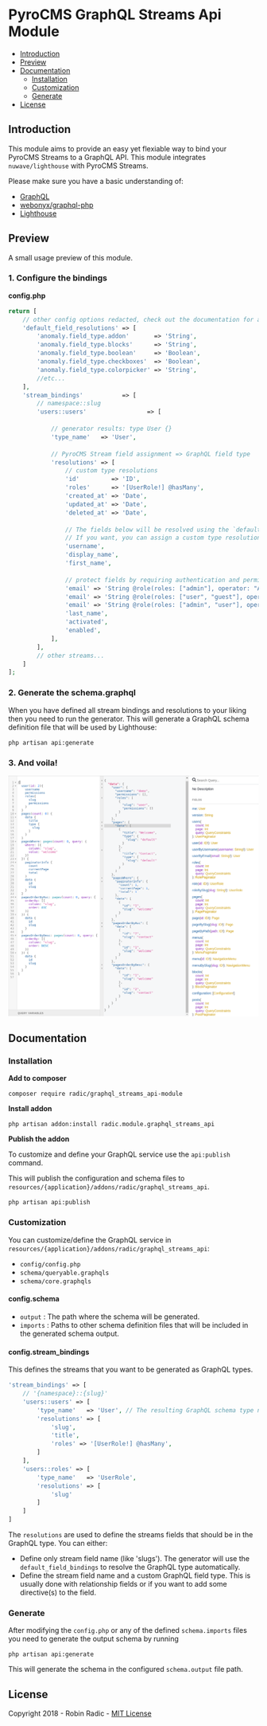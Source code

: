 # PyroCMS GraphQL Streams Api Module

- [Introduction](#introduction)
- [Preview](#preview)
- [Documentation](#documentation)
    - [Installation](#installation)
    - [Customization](#customization)
    - [Generate](#generate)
- [License](#license)


## Introduction
This module aims to provide an easy yet flexiable way to bind your PyroCMS Streams to a GraphQL API.
This module integrates `nuwave/lighthouse` with PyroCMS Streams.

Please make sure you have a basic understanding of:
- [GraphQL](https://graphql.org/learn/)
- [webonyx/graphql-php](http://webonyx.github.io/graphql-php/getting-started/)
- [Lighthouse](https://lighthouse-php.netlify.com)

## Preview
A small usage preview of this module.

### 1. Configure the bindings

**config.php**
```php
return [
    // other config options redacted, check out the documentation for a full overview
    'default_field_resolutions' => [
        'anomaly.field_type.addon'       => 'String',
        'anomaly.field_type.blocks'      => 'String',
        'anomaly.field_type.boolean'     => 'Boolean',
        'anomaly.field_type.checkboxes'  => 'Boolean',
        'anomaly.field_type.colorpicker' => 'String',
        //etc...
    ],
    'stream_bindings'           => [
        // namespace::slug
        'users::users'                 => [

            // generator results: type User {}
            'type_name'   => 'User',

            // PyroCMS Stream field assignment => GraphQL field type
            'resolutions' => [
                // custom type resolutions
                'id'         => 'ID',
                'roles'      => '[UserRole!] @hasMany',
                'created_at' => 'Date',
                'updated_at' => 'Date',
                'deleted_at' => 'Date',

                // The fields below will be resolved using the `default_field_resolutions`
                // If you want, you can assign a custom type resolutions like above
                'username',
                'display_name',
                'first_name',

                // protect fields by requiring authentication and permissions
                'email' => 'String @role(roles: ["admin"], operator: "AND")',
                'email' => 'String @role(roles: ["user", "guest"], operator: "NOT")',
                'email' => 'String @role(roles: ["admin", "user"], operator: "OR")',
                'last_name',
                'activated',
                'enabled',
            ],
        ],
        // other streams...
    ]
];

```

### 2. Generate the schema.graphql

When you have defined all stream bindings and resolutions to your liking then you need to run the generator.
This will generate a GraphQL schema definition file that will be used by Lighthouse:

```
php artisan api:generate
```

### 3. And voila!
![GraphQL Query and Result](https://github.com/RobinRadic/graphql-streams-api/raw/master/screenshot.png)


## Documentation

### Installation

**Add to composer**
```
composer require radic/graphql_streams_api-module
```

**Install addon**
```
php artisan addon:install radic.module.graphql_streams_api
```

**Publish the addon**

To customize and define your GraphQL service use the `api:publish` command.

This will publish the configuration and schema files to `resources/{application}/addons/radic/graphql_streams_api`.

```
php artisan api:publish
```

### Customization
You can customize/define the GraphQL service in `resources/{application}/addons/radic/graphql_streams_api`:
- `config/config.php`
- `schema/queryable.graphqls`
- `schema/core.graphqls`

#### config.schema
- `output`  : The path where the schema will be generated.
- `imports` : Paths to other schema definition files that will be included in the generated schema output.

#### config.stream_bindings
This defines the streams that you want to be generated as GraphQL types.
```php
'stream_bindings' => [
    // '{namespace}::{slug}'
    'users::users' => [
        'type_name'   => 'User', // The resulting GraphQL schema type name.
        'resolutions' => [
            'slug',
            'title',
            'roles' => '[UserRole!] @hasMany',
        ]
    ],
    'users::roles' => [
        'type_name'   => 'UserRole',
        'resolutions' => [
            'slug'
        ]
    ]
]
```

The `resolutions` are used to define the streams fields that should be in the GraphQL type.
You can either:
- Define only stream field name (like 'slugs'). The generator will use the `default_field_bindings` to resolve the GraphQL type automatically.
- Define the stream field name and a custom GraphQL field type. This is usually done with relationship fields or if you want to add some directive(s) to the field.

### Generate
After modifying the `config.php` or any of the defined `schema.imports` files you need to generate the output schema by running
```
php artisan api:generate
```

This will generate the schema in the configured `schema.output` file path.


## License

Copyright 2018 - Robin Radic - [MIT License](./LICENSE.md)